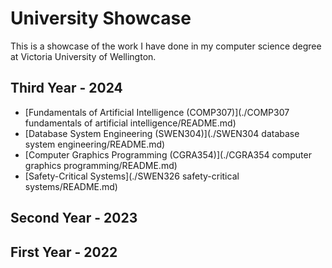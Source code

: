 # University Showcase

This is a showcase of the work I have done in my computer science degree at Victoria University of Wellington.

## Third Year - 2024

- [Fundamentals of Artificial Intelligence (COMP307)](./COMP307 fundamentals of artificial intelligence/README.md)
- [Database System Engineering (SWEN304)](./SWEN304 database system engineering/README.md)
- [Computer Graphics Programming (CGRA354)](./CGRA354 computer graphics programming/README.md)
- [Safety-Critical Systems](./SWEN326 safety-critical systems/README.md)

## Second Year - 2023

## First Year - 2022
